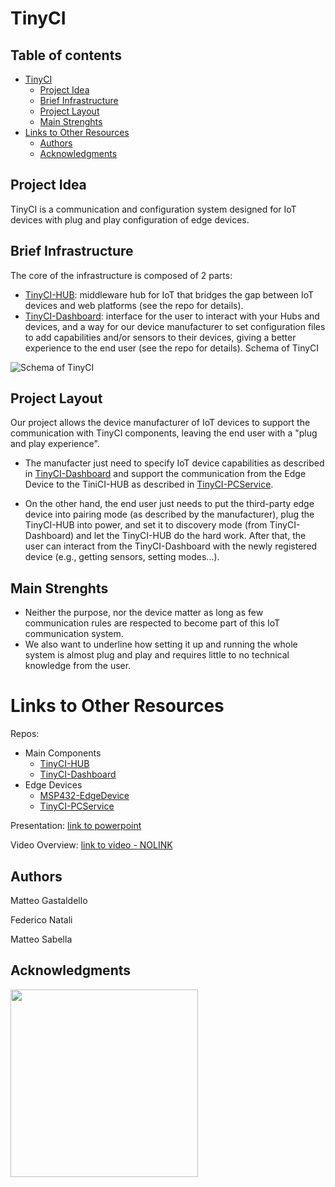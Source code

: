 # TinyCI
## Table of contents
- [TinyCI](#tinyci)
  * [Project Idea](#project-idea)
  * [Brief Infrastructure](#brief-infrastructure)
  * [Project Layout](#project-layout)
  * [Main Strenghts](#main-strenghts)
- [Links to Other Resources](#links-to-other-resources)
  * [Authors](#authors)
  * [Acknowledgments](#acknowledgments)


## Project Idea

TinyCI is a communication and configuration system designed for IoT devices with plug and play configuration of edge devices.

## Brief Infrastructure

The core of the infrastructure is composed of 2 parts:

- [TinyCI-HUB](https://github.com/matteogastaldello/TinyCI-HUB): middleware hub for IoT that bridges the gap between IoT devices and web platforms (see the repo for details).
- [TinyCI-Dashboard](https://github.com/NatFederico/TinyCI-Dashboard): interface for the user to interact with your Hubs and devices, and a way for our device manufacturer to set configuration files to add capabilities and/or sensors to their devices, giving a better experience to the end user (see the repo for details).
Schema of TinyCI

![Schema of TinyCI](https://github.com/matteogastaldello/TinyCI/assets/95225168/e96f4e1c-6d79-4bef-8e72-c1aec2eb1096)

## Project Layout

Our project allows the device manufacturer of IoT devices to support the communication with TinyCI components, leaving the end user with a "plug and play experience".

- The manufacter just need to specify IoT device capabilities as described in [TinyCI-Dashboard](https://github.com/NatFederico/TinyCI-Dashboard) and support the communication from the Edge Device to the TiniCI-HUB as described in [TinyCI-PCService](https://github.com/matteogastaldello/TinyCI-PCService/).

- On the other hand, the end user just needs to put the third-party edge device into pairing mode (as described by the manufacturer), plug the TinyCI-HUB into power, and set it to discovery mode (from TinyCI-Dashboard) and let the TinyCI-HUB do the hard work. After that, the user can interact from the TinyCI-Dashboard with the newly registered device (e.g., getting sensors, setting modes...).

## Main Strenghts
- Neither the purpose, nor the device matter as long as few communication rules are respected to become part of this IoT communication system. 
- We also want to underline how setting it up and running the whole system is almost plug and play and requires little to no technical knowledge from the user.

# Links to Other Resources

Repos:
- Main Components
  -  [TinyCI-HUB](https://github.com/matteogastaldello/TinyCI-HUB)
  -  [TinyCI-Dashboard](https://github.com/NatFederico/TinyCI-Dashboard)
- Edge Devices
  - [MSP432-EdgeDevice](https://github.com/matteogastaldello/msp432-endpoint)
  - [TinyCI-PCService](https://github.com/matteogastaldello/TinyCI-PCService/)
 
Presentation: [link to powerpoint](https://docs.google.com/presentation/d/1VxE23nRNRouq7jqaF9O26tV4Py5EXvLFKnfno5ubUJo/edit?usp=sharing)

Video Overview: [link to video - NOLINK]()



## Authors

Matteo Gastaldello

Federico Natali

Matteo Sabella

## Acknowledgments

<a href="https://www.unitn.it/">
  <img src="https://github.com/matteogastaldello/TinyCI/assets/95225168/6a5678f0-87e0-4cea-97ef-6f7c31bf0f95" width="300px">
</a>


